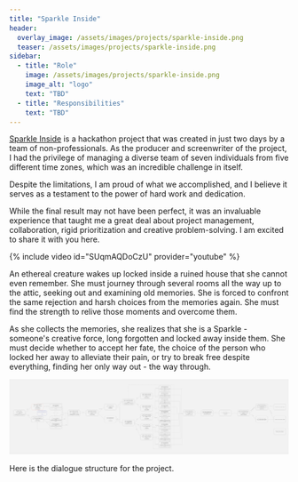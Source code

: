 ```yaml
---
title: "Sparkle Inside"
header:
  overlay_image: /assets/images/projects/sparkle-inside.png
  teaser: /assets/images/projects/sparkle-inside.png
sidebar:
  - title: "Role"
    image: /assets/images/projects/sparkle-inside.png
    image_alt: "logo"
    text: "TBD"
  - title: "Responsibilities"
    text: "TBD"
---
```


[Sparkle Inside](https://taisiia.itch.io/sparkle-inside) is a hackathon project that was created in just two days by a team of non-professionals. As the producer and screenwriter of the project, I had the privilege of managing a diverse team of seven individuals from five different time zones, which was an incredible challenge in itself.

Despite the limitations, I am proud of what we accomplished, and I believe it serves as a testament to the power of hard work and dedication.

While the final result may not have been perfect, it was an invaluable experience that taught me a great deal about project management, collaboration, rigid prioritization and creative problem-solving. I am excited to share it with you here.

{% include video id="SUqmAQDoCzU" provider="youtube" %}

An ethereal creature wakes up locked inside a ruined house that she cannot even remember. She must journey through several rooms all the way up to the attic, seeking out and examining old memories. She is forced to confront the same rejection and harsh choices from the memories again. She must find the strength to relive those moments and overcome them.

As she collects the memories, she realizes that she is a Sparkle - someone's creative force, long forgotten and locked away inside them. She must decide whether to accept her fate, the choice of the person who locked her away to alleviate their pain, or try to break free despite everything, finding her only way out - the way through.

![image-left](/assets/images/projects/sparkle-inside-image-1.png)

Here is the dialogue structure for the project.
